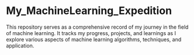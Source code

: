 # My_MachineLearning_Expedition
This repository serves as a comprehensive record of my journey in the field of machine learning. It tracks my progress, projects, and learnings as I explore various aspects of machine learning algorithms, techniques, and application.

